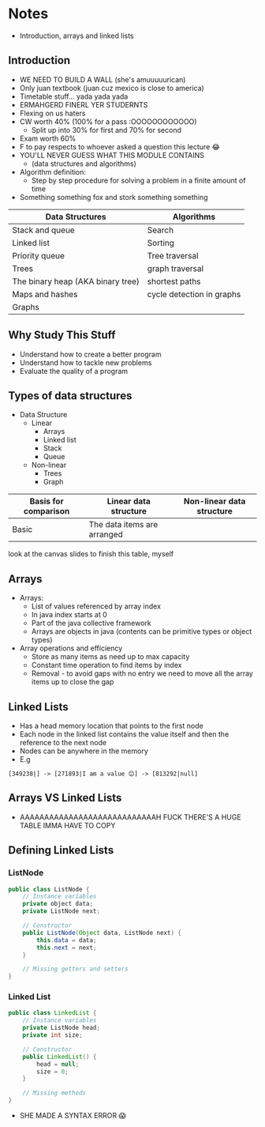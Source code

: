 # Notes

- Introduction, arrays and linked lists

## Introduction

- WE NEED TO BUILD A WALL (she's amuuuuurican)
- Only juan textbook (juan cuz mexico is close to america)
- Timetable stuff... yada yada yada
- ERMAHGERD FINERL YER STUDERNTS
- Flexing on us haters
- CW worth 40% (100% for a pass :OOOOOOOOOOOO)
  - Split up into 30% for first and 70% for second
- Exam worth 60%
- F to pay respects to whoever asked a question this lecture 😂
- YOU'LL NEVER GUESS WHAT THIS MODULE CONTAINS
  - (data structures and algorithms)
- Algorithm definition:
  - Step by step procedure for solving a problem in a finite amount of time
- Something something fox and stork something something

| Data Structures                   | Algorithms                |
| --------------------------------- | ------------------------- |
| Stack and queue                   | Search                    |
| Linked list                       | Sorting                   |
| Priority queue                    | Tree traversal            |
| Trees                             | graph traversal           |
| The binary heap (AKA binary tree) | shortest paths            |
| Maps and hashes                   | cycle detection in graphs |
| Graphs                            |                           |

## Why Study This Stuff

- Understand how to create a better program
- Understand how to tackle new problems
- Evaluate the quality of a program

## Types of data structures

- Data Structure
  - Linear
    - Arrays
    - Linked list
    - Stack
    - Queue
  - Non-linear
    - Trees
    - Graph

| Basis for comparison | Linear data structure            | Non-linear data structure |
| -------------------- | -------------------------------- | ------------------------- |
| Basic                | The data items are arranged</br> |

look at the canvas slides to finish this table, myself

## Arrays

- Arrays:
  - List of values referenced by array index
  - In java index starts at 0
  - Part of the java collective framework
  - Arrays are objects in java (contents can be primitive types or object types)
- Array operations and efficiency
  - Store as many items as need up to max capacity
  - Constant time operation to find items by index
  - Removal - to avoid gaps with no entry we need to move all the array items up to close the gap

## Linked Lists

- Has a head memory location that points to the first node
- Each node in the linked list contains the value itself and then the reference to the next node
- Nodes can be anywhere in the memory
- E.g

```text
[349238|] -> [271893|I am a value 😊] -> [813292|null]
```

## Arrays VS Linked Lists

- AAAAAAAAAAAAAAAAAAAAAAAAAAAAH FUCK THERE'S A HUGE TABLE IMMA HAVE TO COPY

## Defining Linked Lists

### ListNode

```java
public class ListNode {
    // Instance variables
    private object data;
    private ListNode next;

    // Constructor
    public ListNode(Object data, ListNode next) {
        this.data = data;
        this.next = next;
    }

    // Missing getters and setters
}
```

### Linked List

```java
public class LinkedList {
    // Instance variables
    private ListNode head;
    private int size;

    // Constructor
    public LinkedList() {
        head = null;
        size = 0;
    }

    // Missing methods
}
```

- SHE MADE A SYNTAX ERROR 😱
